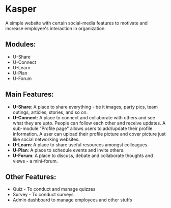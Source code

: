 # Kasper
A simple website with certain social-media features to motivate and increase employee's interaction in organization.

## Modules:
* U-Share
* U-Connect
*	U-Learn
*	U-Plan
*	U-Forum

## Main Features:
* **U-Share**:
  A place to share everything - be it images, party pics, team outings, articles, stories, and so on.
* **U-Connect**: 
  A place to connect and collaborate with others and see what they are upto. People can follow each other and receive updates. A sub-module “Profile page" allows users to add/update their profile information. A user can upload their profile picture and cover picture just like social networking websites.
* **U-Learn**:
  A place to share useful resources amongst colleagues.
* **U-Plan**:
  A place to schedule events and invite others.
* **U-Forum**:
  A place to discuss, debate and collaborate thoughts and views - a mini-forum.

## Other Features:
* Quiz - To conduct and manage quizzes
* Survey - To conduct surveys
* Admin dashboard to manage employees and other stuffs
